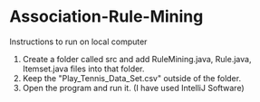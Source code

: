 # Association-Rule-Mining

Instructions to run on local computer

1) Create a folder called src and add RuleMining.java, Rule.java, Itemset.java files into that folder.
2) Keep the "Play_Tennis_Data_Set.csv" outside of the folder.
3) Open the program and run it. (I have used IntelliJ Software)
